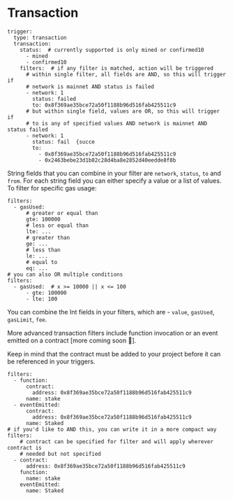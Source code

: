 # Transaction

```
trigger:
  type: transaction
  transaction:
    status:  # currently supported is only mined or confirmed10
      - mined
      - confirmed10
    filters:  # if any filter is matched, action will be triggered
      # within single filter, all fields are AND, so this will trigger if
      # network is mainnet AND status is failed
      - network: 1
        status: failed
        to: 0x8f369ae35bce72a50f1188b96d516fab425511c9
      # but within single field, values are OR, so this will trigger if
      # to is any of specified values AND network is mainnet AND status failed
      - network: 1
        status: fail  {succe
        to:
          - 0x8f369ae35bce72a50f1188b96d516fab425511c9
          - 0x2463bebe23d1b82c28d4ba8e2852d40eedde8f8b
```

String fields that you can combine in your filter are `network`, `status`, `to` and `from`. For each string field you can either specify a value or a list of values. To filter for specific gas usage:

```
filters:
  - gasUsed:
      # greater or equal than
      gte: 100000
      # less or equal than
      lte: ...
      # greater than
      ge: ...
      # less than
      le: ...
      # equal to
      eq: ...
# you can also OR multiple conditions
filters:
  - gasUsed:  # x >= 10000 || x <= 100
      - gte: 100000
      - lte: 100      
```

You can combine the Int fields in your filters, which are - `value`, `gasUsed`, `gasLimit`, `fee`.

More advanced transaction filters include function invocation or an event emitted on a contract \[more coming soon :tada:].

Keep in mind that the contract must be added to your project before it can be referenced in your triggers.

```
filters:
  - function:
      contract:
        address: 0x8f369ae35bce72a50f1188b96d516fab425511c9
      name: stake
  - eventEmitted:
      contract:
        address: 0x8f369ae35bce72a50f1188b96d516fab425511c9
      name: Staked
# if you'd like to AND this, you can write it in a more compact way
filters:
    # contract can be specified for filter and will apply wherever contract is
    # needed but not specified
  - contract:
      address: 0x8f369ae35bce72a50f1188b96d516fab425511c9
    function:
      name: stake
    eventEmitted:
      name: Staked
```
